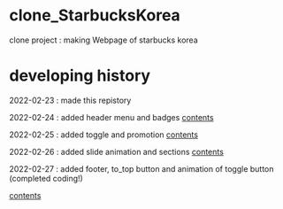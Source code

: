 # clone_StarbucksKorea
clone project : making Webpage of starbucks korea

# developing history

2022-02-23 : made this repistory

2022-02-24 : added header menu and badges
[contents](https://wookeykim95.github.io/project/2022/02/24/project-clone_starbucks.html)

2022-02-25 : added toggle and promotion
[contents](https://wookeykim95.github.io/project/2022/02/25/project-clone_starbucks_2.html)

2022-02-26 : added slide animation and sections
[contents](https://wookeykim95.github.io/project/2022/02/26/project-clone_starbucks_3.html)

2022-02-27 : added footer, to_top button and animation of toggle button<br/>
(completed coding!)<br/>

[contents](https://wookeykim95.github.io/project/2022/02/27/project-clone_starbucks_4.html)
